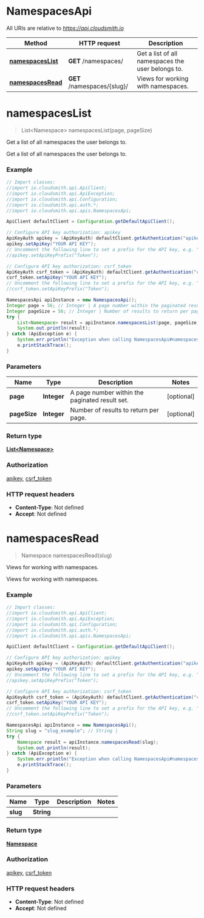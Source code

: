 # NamespacesApi

All URIs are relative to *https://api.cloudsmith.io*

Method | HTTP request | Description
------------- | ------------- | -------------
[**namespacesList**](NamespacesApi.md#namespacesList) | **GET** /namespaces/ | Get a list of all namespaces the user belongs to.
[**namespacesRead**](NamespacesApi.md#namespacesRead) | **GET** /namespaces/{slug}/ | Views for working with namespaces.


<a name="namespacesList"></a>
# **namespacesList**
> List&lt;Namespace&gt; namespacesList(page, pageSize)

Get a list of all namespaces the user belongs to.

Get a list of all namespaces the user belongs to.

### Example
```java
// Import classes:
//import io.cloudsmith.api.ApiClient;
//import io.cloudsmith.api.ApiException;
//import io.cloudsmith.api.Configuration;
//import io.cloudsmith.api.auth.*;
//import io.cloudsmith.api.apis.NamespacesApi;

ApiClient defaultClient = Configuration.getDefaultApiClient();

// Configure API key authorization: apikey
ApiKeyAuth apikey = (ApiKeyAuth) defaultClient.getAuthentication("apikey");
apikey.setApiKey("YOUR API KEY");
// Uncomment the following line to set a prefix for the API key, e.g. "Token" (defaults to null)
//apikey.setApiKeyPrefix("Token");

// Configure API key authorization: csrf_token
ApiKeyAuth csrf_token = (ApiKeyAuth) defaultClient.getAuthentication("csrf_token");
csrf_token.setApiKey("YOUR API KEY");
// Uncomment the following line to set a prefix for the API key, e.g. "Token" (defaults to null)
//csrf_token.setApiKeyPrefix("Token");

NamespacesApi apiInstance = new NamespacesApi();
Integer page = 56; // Integer | A page number within the paginated result set.
Integer pageSize = 56; // Integer | Number of results to return per page.
try {
    List<Namespace> result = apiInstance.namespacesList(page, pageSize);
    System.out.println(result);
} catch (ApiException e) {
    System.err.println("Exception when calling NamespacesApi#namespacesList");
    e.printStackTrace();
}
```

### Parameters

Name | Type | Description  | Notes
------------- | ------------- | ------------- | -------------
 **page** | **Integer**| A page number within the paginated result set. | [optional]
 **pageSize** | **Integer**| Number of results to return per page. | [optional]

### Return type

[**List&lt;Namespace&gt;**](Namespace.md)

### Authorization

[apikey](../README.md#apikey), [csrf_token](../README.md#csrf_token)

### HTTP request headers

 - **Content-Type**: Not defined
 - **Accept**: Not defined

<a name="namespacesRead"></a>
# **namespacesRead**
> Namespace namespacesRead(slug)

Views for working with namespaces.

Views for working with namespaces.

### Example
```java
// Import classes:
//import io.cloudsmith.api.ApiClient;
//import io.cloudsmith.api.ApiException;
//import io.cloudsmith.api.Configuration;
//import io.cloudsmith.api.auth.*;
//import io.cloudsmith.api.apis.NamespacesApi;

ApiClient defaultClient = Configuration.getDefaultApiClient();

// Configure API key authorization: apikey
ApiKeyAuth apikey = (ApiKeyAuth) defaultClient.getAuthentication("apikey");
apikey.setApiKey("YOUR API KEY");
// Uncomment the following line to set a prefix for the API key, e.g. "Token" (defaults to null)
//apikey.setApiKeyPrefix("Token");

// Configure API key authorization: csrf_token
ApiKeyAuth csrf_token = (ApiKeyAuth) defaultClient.getAuthentication("csrf_token");
csrf_token.setApiKey("YOUR API KEY");
// Uncomment the following line to set a prefix for the API key, e.g. "Token" (defaults to null)
//csrf_token.setApiKeyPrefix("Token");

NamespacesApi apiInstance = new NamespacesApi();
String slug = "slug_example"; // String | 
try {
    Namespace result = apiInstance.namespacesRead(slug);
    System.out.println(result);
} catch (ApiException e) {
    System.err.println("Exception when calling NamespacesApi#namespacesRead");
    e.printStackTrace();
}
```

### Parameters

Name | Type | Description  | Notes
------------- | ------------- | ------------- | -------------
 **slug** | **String**|  |

### Return type

[**Namespace**](Namespace.md)

### Authorization

[apikey](../README.md#apikey), [csrf_token](../README.md#csrf_token)

### HTTP request headers

 - **Content-Type**: Not defined
 - **Accept**: Not defined

